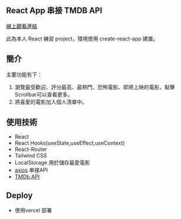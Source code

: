 ## React App 串接 TMDB API
[線上觀看連結](https://react-movie-app-topaz.vercel.app/)  

此為本人 React 練習 project，環境使用 create-react-app 建置。

## 簡介
主要功能有下：
1. 瀏覽最受歡迎、評分最高、最熱門、恐怖電影、即將上映的電影，點擊Scrollbar可以查看更多。
2. 將喜愛的電影加入個人清單中。

## 使用技術
* React
* React Hooks(useState,useEffect,useContext)
* React-Router
* Tailwind CSS
* LocalStorage 用於儲存最愛電影
* [axios](https://github.com/axios/axios) 串接API
* [TMDb API](https://developers.themoviedb.org/3/getting-started/introduction)

## Deploy
* 使用vercel 部署
